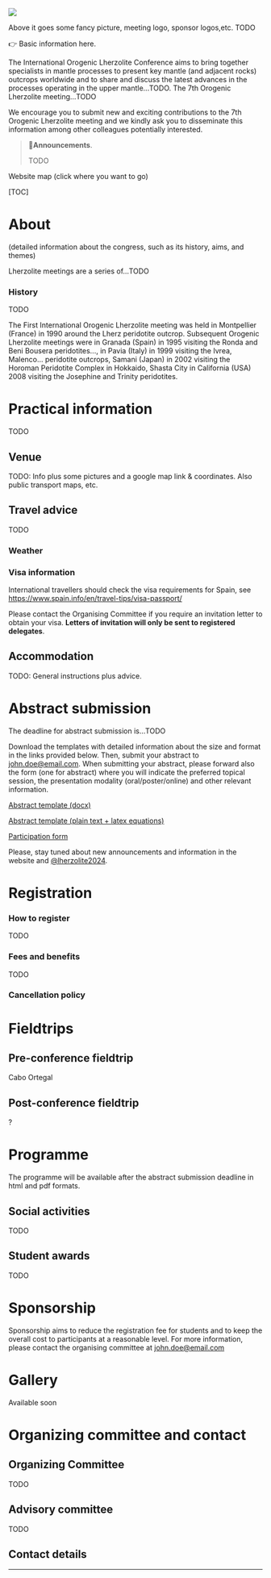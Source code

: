 ![](https://raw.githubusercontent.com/lherzolite2024/lherzolite2024.github.io/main/imgs/header.jpg)

Above it goes some fancy picture, meeting logo, sponsor logos,etc. TODO 

👉 Basic information here.

The International Orogenic Lherzolite Conference aims to bring together specialists in mantle processes to present key mantle (and adjacent rocks) outcrops worldwide and to share and discuss the latest advances in the processes operating in the upper mantle...TODO. The 7th Orogenic Lherzolite meeting...TODO

We encourage you to submit new and exciting contributions to the 7th Orogenic Lherzolite meeting and we kindly ask you to disseminate this information among other colleagues potentially interested.

> 🚨**Announcements**.
>
> TODO 


Website map (click where you want to go)

[TOC]

# About

(detailed information about the congress, such as its history, aims, and themes)

Lherzolite meetings are a series of...TODO

### History

TODO

The First International Orogenic Lherzolite meeting was held in Montpellier (France) in 1990 around the Lherz peridotite outcrop. Subsequent Orogenic Lherzolite meetings were in Granada (Spain) in 1995 visiting the Ronda and Beni Bousera peridotites..., in Pavia (Italy) in 1999 visiting the Ivrea, Malenco... peridotite outcrops, Samani (Japan) in 2002 visiting the Horoman Peridotite Complex in Hokkaido, Shasta City in California (USA) 2008 visiting the Josephine and Trinity peridotites.

# Practical information

TODO

## Venue

TODO: Info plus some pictures and a google map link & coordinates. Also public transport maps, etc.

## Travel advice

TODO

### Weather



### Visa information

International travellers should check the visa requirements for Spain, see https://www.spain.info/en/travel-tips/visa-passport/

Please contact the Organising Committee if you require an invitation letter to obtain your visa. **Letters of invitation will only be sent to registered delegates**.



## Accommodation

TODO: General instructions plus advice.

# Abstract submission

The deadline for abstract submission is...TODO 

Download the templates with detailed information about the size and format in the links provided below. Then, submit your abstract to john.doe@email.com. When submitting your abstract, please forward also the form (one for abstract) where you will indicate the preferred topical session, the presentation modality (oral/poster/online) and other relevant information.

[Abstract template (docx)]()

[Abstract template (plain text + latex equations)]()

[Participation form]()

Please, stay tuned about new announcements and information in the website and [@lherzolite2024](). 



# Registration

### How to register

TODO

### Fees and benefits

TODO

### Cancellation policy



# Fieldtrips

## Pre-conference fieldtrip

Cabo Ortegal

## Post-conference fieldtrip

?

# Programme

The programme will be available after the abstract submission deadline in html and pdf formats.

## Social activities

TODO

## Student awards

TODO



# Sponsorship

Sponsorship aims to reduce the registration fee for students and to keep the overall cost to participants at a reasonable level. For more information, please contact the organising committee at john.doe@email.com

# Gallery

Available soon



# Organizing committee and contact

## Organizing Committee

TODO

## Advisory committee

TODO

## Contact details



---





